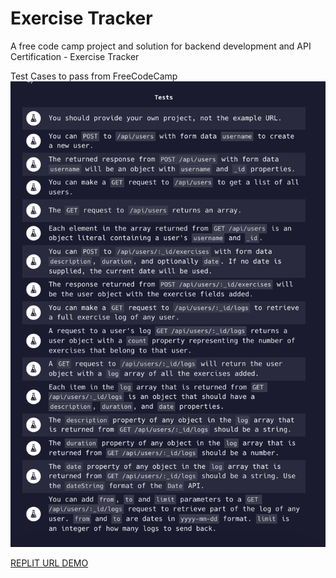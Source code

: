 # Exercise Tracker

A free code camp project and solution for backend development and API Certification - Exercise Tracker

Test Cases to pass from FreeCodeCamp
![Test Cases from FreeCodeCamp](test-cases.png "Test Cases")

[REPLIT URL DEMO](https://exercise-tracker.harithzainudin.repl.co)
